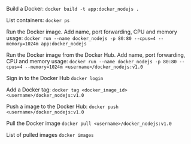 Build a Docker:
`docker build -t app:docker_nodejs .`

List containers:
`docker ps`

Run the Docker image. Add name, port forwarding, CPU and memory usage:
`docker run --name docker_nodejs -p 80:80 --cpus=4 --memory=1024m app:docker_nodejs`

Run the Docker image from the Docker Hub. Add name, port forwarding, CPU and memory usage:
`docker run --name docker_nodejs -p 80:80 --cpus=4 --memory=1024m <username>/docker_nodejs:v1.0`

Sign in to the Docker Hub
`docker login`

Add a Docker tag:
`docker tag <docker_image_id> <username>/docker_nodejs:v1.0`

Push a image to the Docker Hub:
`docker push <username>/docker_nodejs:v1.0`

Pull the Docker image
`docker pull <username>/docker_nodejs:v1.0`

List of pulled images
`docker images`
